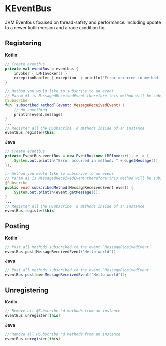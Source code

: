 # KEventBus
JVM Eventbus focused on thread-safety and performance. Including update to a newer kotlin version and a race condition fix.

## Registering
**Kotlin**
```kotlin
// Create eventbus
private val eventBus = eventbus {
    invoker { LMFInvoker() }
    exceptionHandler { exception -> println("Error occurred in method: ${exception.message}")  }
}

// Method you would like to subscribe to an event
// Param #1 is MessagedReceivedEvent therefore this method will be subscribed to that class
@Subscribe
fun `subscribed method`(event: MessageReceivedEvent) {
    // do something
    println(event.message)
}
...
// Register all the @Subscribe 'd methods inside of an instance
eventBus.register(this)

```
**Java**
```java
// Create eventbus
private EventBus eventBus = new EventBus(new LMFInvoker(), e -> {
    System.out.println("Error occurred in method: " + e.getMessage());
});

// Method you would like to subscribe to an event
// Param #1 is MessagedReceivedEvent therefore this method will be subscribed to that class
@Subscribe
public void subscribedMethod(MessageReceivedEvent event) {
    System.out.println(event.getMessage());
}
...
// Register all the @Subscribe 'd methods inside of an instance        
eventBus.register(this)
```
## Posting
**Kotlin**
```kotlin
// Post all methods subscribed to the event `MessageReceivedEvent`
eventBus.post(MessageReceivedEvent("Hello world"))
```
**Java**
```java 
// Post all methods subscribed to the event `MessageReceivedEvent`
eventBus.post(new MessageReceivedEvent("Hello world"));
```
## Unregistering
**Kotlin**
```kotlin
// Remove all @Subscribe 'd methods from an instance
eventBus.unregister(this)
```
**Java**
```java
// Remove all @Subscribe 'd methods from an instance
eventBus.unregister(this)
```


